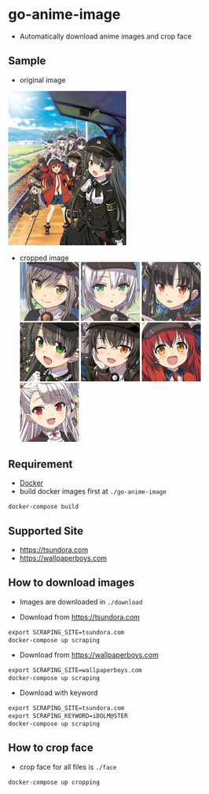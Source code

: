 # go-anime-image

* Automatically download anime images and crop face

## Sample 
* original image  
<img src="./download/rail_romanesque_1.jpg" width="240"/>

* cropped image  
<img src="./face/0_rail_romanesque_1.jpg" width="120px"/> <img src="./face/1_rail_romanesque_1.jpg" width="120px"/> <img src="./face/2_rail_romanesque_1.jpg" width="120px"/> <img src="./face/3_rail_romanesque_1.jpg" width="120px"/> <img src="./face/4_rail_romanesque_1.jpg" width="120px"/> <img src="./face/5_rail_romanesque_1.jpg" width="120px"/> <img src="./face/6_rail_romanesque_1.jpg" width="120px"/>

## Requirement

* [Docker](https://www.docker.com/get-started)
* build docker images first at `./go-anime-image`

```
docker-compose build
```

## Supported Site

* https://tsundora.com 
* https://wallpaperboys.com

## How to download images

* Images are downloaded in `./download`  
  
* Download from https://tsundora.com
```
export SCRAPING_SITE=tsundora.com
docker-compose up scraping  
```

* Download from https://wallpaperboys.com
```
export SCRAPING_SITE=wallpaperboys.com 
docker-compose up scraping 
```

* Download with keyword
```
export SCRAPING_SITE=tsundora.com
export SCRAPING_KEYWORD=iDOLM@STER
docker-compose up scraping 
```

## How to crop face

* crop face for all files is `./face`

```
docker-compose up cropping
```
